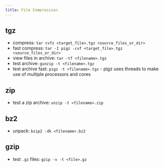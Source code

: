```yaml
---
title: File Compression
---
```


## tgz
- compress: `tar cvfz <target_file>.tgz <source_files_or_dir>`
- fast compress: `tar -I pigz -cvf <target_file>.tgz <source_files_or_dir>`
- view files in archive: `tar -tf <filename>.tgz`
- test archive: `gunzip -t <filename>.tgz`
- test archive fast: `pigz -t <filename>.tgz` - pigz uses threads to make use of multiple processors and cores

## zip
- test a zip archive: `unzip -t <filename>.zip`

## bz2
- unpack: `bzip2 -dk <filename>.bz2`

## gzip
- test `.gz` files: `gzip -v -t <file>.gz`
